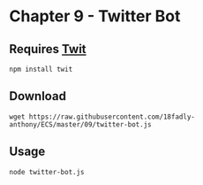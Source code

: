 # Chapter 9 - Twitter Bot

## Requires [Twit](https://github.com/ttezel/twit)

```
npm install twit
```

## Download

```
wget https://raw.githubusercontent.com/18fadly-anthony/ECS/master/09/twitter-bot.js
```

## Usage

```
node twitter-bot.js
```
